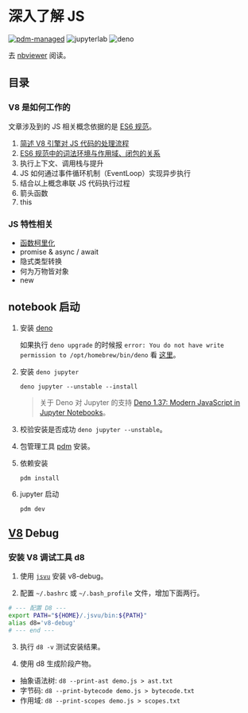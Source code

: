 # 深入了解 JS

[![pdm-managed](https://img.shields.io/badge/pdm-managed-blueviolet)](https://pdm.fming.dev)
![jupyterlab](https://img.shields.io/badge/jupyterlab-grey?logo=jupyter&labelColor=F37626&logoColor=fff)
![deno](https://shield.deno.dev/deno/^1.3.7)

去 [nbviewer](https://nbviewer.org/github/binghuis/dive-into-javascript/tree/main/src/dive_into_javascript/notebooks/) 阅读。

## 目录

### V8 是如何工作的

文章涉及到的 JS 相关概念依据的是 [ES6 规范](https://262.ecma-international.org/6.0/)。

1. [简述 V8 引擎对 JS 代码的处理流程](./src/dive_into_javascript/notebooks/v8_pipeline.ipynb)
2. [ES6 规范中的词法环境与作用域、闭包的关系](./src/dive_into_javascript/notebooks/lexical_env.ipynb)
3. 执行上下文、调用栈与提升
4. JS 如何通过事件循环机制（EventLoop）实现异步执行
5. 结合以上概念串联 JS 代码执行过程
6. 箭头函数
7. this

### JS 特性相关

- [函数柯里化](./src/dive_into_javascript/notebooks/currying.ipynb)
- promise & async / await
- 隐式类型转换
- 何为万物皆对象
- new

## notebook 启动

1. 安装 [deno](https://deno.com/blog/v1.37)

   如果执行 `deno upgrade` 的时候报 `error: You do not have write permission to /opt/homebrew/bin/deno` 看 [这里](https://github.com/denoland/deno/issues/14829)。

2. 安装 `deno jupyter`

   `deno jupyter --unstable --install`

   > 关于 Deno 对 Jupyter 的支持 [Deno 1.37: Modern JavaScript in Jupyter Notebooks](https://deno.com/blog/v1.37)。

3. 校验安装是否成功 `deno jupyter --unstable`。

4. 包管理工具 [pdm](https://github.com/pdm-project/pdm) 安装。
5. 依赖安装

   `pdm install`

6. jupyter 启动

   `pdm dev`

## [V8](https://source.chromium.org/chromium/chromium/src/+/main:v8/) Debug

### 安装 V8 调试工具 d8

1. 使用 [`jsvu`](https://github.com/GoogleChromeLabs/jsvu) 安装 v8-debug。

2. 配置 `~/.bashrc` 或 `~/.bash_profile` 文件，增加下面两行。

```bash
# --- 配置 D8 ---
export PATH="${HOME}/.jsvu/bin:${PATH}"
alias d8='v8-debug'
# --- end ---
```

3. 执行 `d8 -v` 测试安装结果。

4. 使用 d8 生成阶段产物。

- 抽象语法树: `d8 --print-ast demo.js > ast.txt`
- 字节码: `d8 --print-bytecode demo.js > bytecode.txt`
- 作用域: `d8 --print-scopes demo.js > scopes.txt`
